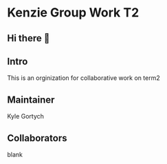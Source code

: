 # Kenzie Group Work T2
## Hi there 👋

## Intro
This is an orginization for collaborative work on term2 

## Maintainer 
Kyle Gortych

## Collaborators
blank
